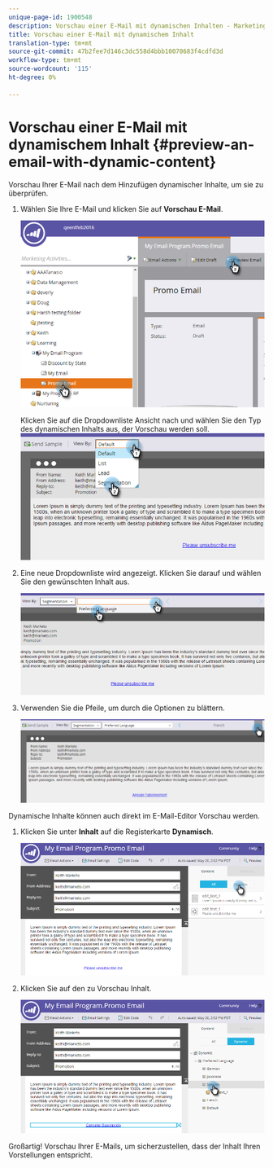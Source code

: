 ```yaml
---
unique-page-id: 1900548
description: Vorschau einer E-Mail mit dynamischen Inhalten - Marketing-Dokumente - Produktdokumentation
title: Vorschau einer E-Mail mit dynamischem Inhalt
translation-type: tm+mt
source-git-commit: 47b2fee7d146c3dc558d4bbb10070683f4cdfd3d
workflow-type: tm+mt
source-wordcount: '115'
ht-degree: 0%

---
```



# Vorschau einer E-Mail mit dynamischem Inhalt {#preview-an-email-with-dynamic-content}

Vorschau Ihrer E-Mail nach dem Hinzufügen dynamischer Inhalte, um sie zu überprüfen.

1. Wählen Sie Ihre E-Mail und klicken Sie auf **Vorschau E-Mail**.

   ![](assets/one-3.png)

   Klicken Sie auf die Dropdownliste Ansicht nach und wählen Sie den Typ des dynamischen Inhalts aus, der Vorschau werden soll.
   ![](assets/two-3.png)

1. Eine neue Dropdownliste wird angezeigt. Klicken Sie darauf und wählen Sie den gewünschten Inhalt aus.

   ![](assets/three-2.png)

1. Verwenden Sie die Pfeile, um durch die Optionen zu blättern.

   ![](assets/four-1.png)

Dynamische Inhalte können auch direkt im E-Mail-Editor Vorschau werden.

1. Klicken Sie unter **Inhalt** auf die Registerkarte **Dynamisch**.

   ![](assets/five-1.png)

1. Klicken Sie auf den zu Vorschau Inhalt.

   ![](assets/six.png)

Großartig! Vorschau Ihrer E-Mails, um sicherzustellen, dass der Inhalt Ihren Vorstellungen entspricht.
